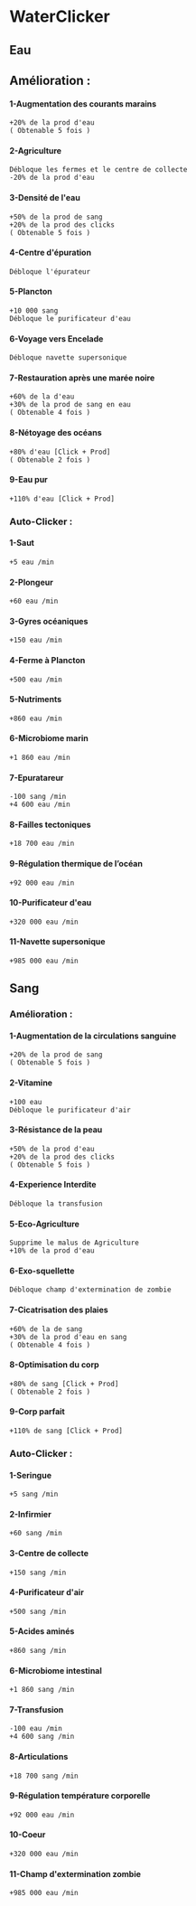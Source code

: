 # WaterClicker
## Eau
## Amélioration :
#### 1-Augmentation des courants marains
    +20% de la prod d'eau
    ( Obtenable 5 fois )
#### 2-Agriculture
    Débloque les fermes et le centre de collecte
    -20% de la prod d'eau
#### 3-Densité de l'eau
    +50% de la prod de sang
    +20% de la prod des clicks
    ( Obtenable 5 fois )
#### 4-Centre d'épuration
    Débloque l'épurateur
#### 5-Plancton
    +10 000 sang
    Débloque le purificateur d'eau
#### 6-Voyage vers Encelade
    Débloque navette supersonique
#### 7-Restauration après une marée noire
    +60% de la d'eau
    +30% de la prod de sang en eau
    ( Obtenable 4 fois )
#### 8-Nétoyage des océans
    +80% d'eau [Click + Prod]
    ( Obtenable 2 fois )
#### 9-Eau pur
    +110% d'eau [Click + Prod]

### Auto-Clicker :
#### 1-Saut
    +5 eau /min
#### 2-Plongeur
    +60 eau /min
#### 3-Gyres océaniques
    +150 eau /min
#### 4-Ferme à Plancton
    +500 eau /min
#### 5-Nutriments
    +860 eau /min
#### 6-Microbiome marin
    +1 860 eau /min
#### 7-Epuratareur
    -100 sang /min
    +4 600 eau /min
#### 8-Failles tectoniques
    +18 700 eau /min
#### 9-Régulation thermique de l’océan
    +92 000 eau /min
#### 10-Purificateur d'eau
    +320 000 eau /min
#### 11-Navette supersonique
    +985 000 eau /min


## Sang
### Amélioration :
#### 1-Augmentation de la circulations sanguine
    +20% de la prod de sang
    ( Obtenable 5 fois )
#### 2-Vitamine
    +100 eau
    Débloque le purificateur d'air
#### 3-Résistance de la peau
    +50% de la prod d'eau
    +20% de la prod des clicks
    ( Obtenable 5 fois )
#### 4-Experience Interdite
    Débloque la transfusion
#### 5-Eco-Agriculture
    Supprime le malus de Agriculture
    +10% de la prod d'eau
#### 6-Exo-squellette
    Débloque champ d'extermination de zombie
#### 7-Cicatrisation des plaies
    +60% de la de sang
    +30% de la prod d'eau en sang
    ( Obtenable 4 fois )
#### 8-Optimisation du corp
    +80% de sang [Click + Prod]
    ( Obtenable 2 fois )
#### 9-Corp parfait
    +110% de sang [Click + Prod]

### Auto-Clicker :
#### 1-Seringue
    +5 sang /min
#### 2-Infirmier
    +60 sang /min
#### 3-Centre de collecte
    +150 sang /min
#### 4-Purificateur d'air
    +500 sang /min
#### 5-Acides aminés
    +860 sang /min
#### 6-Microbiome intestinal
    +1 860 sang /min
#### 7-Transfusion
    -100 eau /min
    +4 600 sang /min
#### 8-Articulations
    +18 700 sang /min
#### 9-Régulation température corporelle
    +92 000 eau /min
#### 10-Coeur
    +320 000 eau /min
#### 11-Champ d'extermination zombie
    +985 000 eau /min